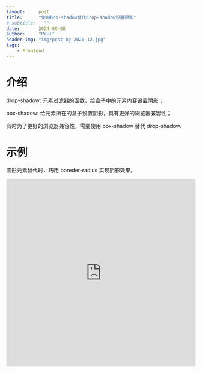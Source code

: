 ```yaml
---
layout:     post
title:      "使用box-shadow替代drop-shadow设置阴影"
# subtitle:   ""
date:       2024-09-08
author:     "Paul"
header-img: "img/post-bg-2020-12.jpg"
tags:
    - Frontend
---
```

# 介绍
drop-shadow: 元素过滤器的函数，给盒子中的元素内容设置阴影；

box-shadow: 给元素所在的盒子设置阴影，具有更好的浏览器兼容性；

有时为了更好的浏览器兼容性，需要使用 box-shadow 替代 drop-shadow.

# 示例
圆形元素替代时，巧用 boreder-radius 实现阴影效果。

<iframe src="https://codesandbox.io/embed/cqd9hz?view=editor+%2B+preview&module=%2Fstyles.css"
     style="width:100%; height: 500px; border:0; border-radius: 4px; overflow:hidden;"
     title="css-shadow-demo"
     allow="accelerometer; ambient-light-sensor; camera; encrypted-media; geolocation; gyroscope; hid; microphone; midi; payment; usb; vr; xr-spatial-tracking"
     sandbox="allow-forms allow-modals allow-popups allow-presentation allow-same-origin allow-scripts"
   ></iframe>